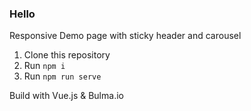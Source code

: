 ### Hello

Responsive Demo page with sticky header and carousel

1.  Clone this repository
2.  Run `npm i`
3.  Run `npm run serve`

Build with Vue.js & Bulma.io
